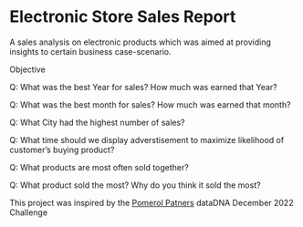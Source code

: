 # Electronic Store Sales Report
A sales analysis on electronic products which was aimed at providing insights to certain business case-scenario.

Objective

Q: What was the best Year for sales? How much was earned that Year?

Q: What was the best month for sales? How much was earned that month?

Q: What City had the highest number of sales?

Q: What time should we display adverstisement to maximize likelihood of customer’s buying product?

Q: What products are most often sold together?

Q: What product sold the most? Why do you think it sold the most?

This project was inspired by the [Pomerol Patners](https://pomerolpartners.com/data-dna-dataset-challenge/) dataDNA December 2022 Challenge
